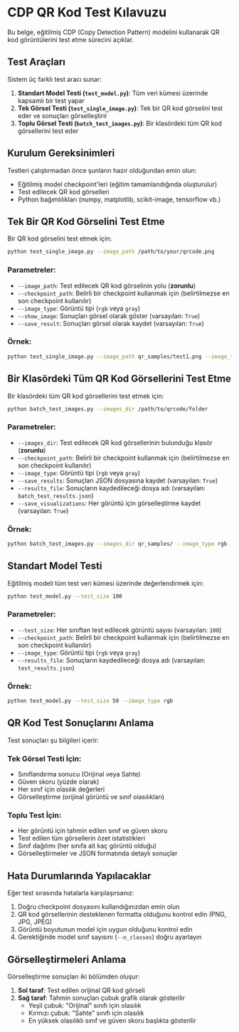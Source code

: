 # CDP QR Kod Test Kılavuzu

Bu belge, eğitilmiş CDP (Copy Detection Pattern) modelini kullanarak QR kod görüntülerini test etme sürecini açıklar.

## Test Araçları

Sistem üç farklı test aracı sunar:

1. **Standart Model Testi (`test_model.py`)**: Tüm veri kümesi üzerinde kapsamlı bir test yapar
2. **Tek Görsel Testi (`test_single_image.py`)**: Tek bir QR kod görselini test eder ve sonuçları görselleştirir
3. **Toplu Görsel Testi (`batch_test_images.py`)**: Bir klasördeki tüm QR kod görsellerini test eder

## Kurulum Gereksinimleri

Testleri çalıştırmadan önce şunların hazır olduğundan emin olun:

- Eğitilmiş model checkpoint'leri (eğitim tamamlandığında oluşturulur)
- Test edilecek QR kod görselleri
- Python bağımlılıkları (numpy, matplotlib, scikit-image, tensorflow vb.)

## Tek Bir QR Kod Görselini Test Etme

Bir QR kod görselini test etmek için:

```bash
python test_single_image.py --image_path /path/to/your/qrcode.png
```

### Parametreler:

- `--image_path`: Test edilecek QR kod görselinin yolu (**zorunlu**)
- `--checkpoint_path`: Belirli bir checkpoint kullanmak için (belirtilmezse en son checkpoint kullanılır)
- `--image_type`: Görüntü tipi (`rgb` veya `gray`)
- `--show_image`: Sonuçları görsel olarak göster (varsayılan: `True`)
- `--save_result`: Sonuçları görsel olarak kaydet (varsayılan: `True`)

### Örnek:

```bash
python test_single_image.py --image_path qr_samples/test1.png --image_type rgb
```

## Bir Klasördeki Tüm QR Kod Görsellerini Test Etme

Bir klasördeki tüm QR kod görsellerini test etmek için:

```bash
python batch_test_images.py --images_dir /path/to/qrcode/folder
```

### Parametreler:

- `--images_dir`: Test edilecek QR kod görsellerinin bulunduğu klasör (**zorunlu**)
- `--checkpoint_path`: Belirli bir checkpoint kullanmak için (belirtilmezse en son checkpoint kullanılır)
- `--image_type`: Görüntü tipi (`rgb` veya `gray`)
- `--save_results`: Sonuçları JSON dosyasına kaydet (varsayılan: `True`)
- `--results_file`: Sonuçların kaydedileceği dosya adı (varsayılan: `batch_test_results.json`)
- `--save_visualizations`: Her görüntü için görselleştirme kaydet (varsayılan: `True`)

### Örnek:

```bash
python batch_test_images.py --images_dir qr_samples/ --image_type rgb
```

## Standart Model Testi

Eğitilmiş modeli tüm test veri kümesi üzerinde değerlendirmek için:

```bash
python test_model.py --test_size 100
```

### Parametreler:

- `--test_size`: Her sınıftan test edilecek görüntü sayısı (varsayılan: `100`)
- `--checkpoint_path`: Belirli bir checkpoint kullanmak için (belirtilmezse en son checkpoint kullanılır)
- `--image_type`: Görüntü tipi (`rgb` veya `gray`)
- `--results_file`: Sonuçların kaydedileceği dosya adı (varsayılan: `test_results.json`)

### Örnek:

```bash
python test_model.py --test_size 50 --image_type rgb
```

## QR Kod Test Sonuçlarını Anlama

Test sonuçları şu bilgileri içerir:

### Tek Görsel Testi İçin:

- Sınıflandırma sonucu (Orijinal veya Sahte)
- Güven skoru (yüzde olarak)
- Her sınıf için olasılık değerleri
- Görselleştirme (orijinal görüntü ve sınıf olasılıkları)

### Toplu Test İçin:

- Her görüntü için tahmin edilen sınıf ve güven skoru
- Test edilen tüm görsellerin özet istatistikleri
- Sınıf dağılımı (her sınıfa ait kaç görüntü olduğu)
- Görselleştirmeler ve JSON formatında detaylı sonuçlar

## Hata Durumlarında Yapılacaklar

Eğer test sırasında hatalarla karşılaşırsanız:

1. Doğru checkpoint dosyasını kullandığınızdan emin olun
2. QR kod görsellerinin desteklenen formatta olduğunu kontrol edin (PNG, JPG, JPEG)
3. Görüntü boyutunun model için uygun olduğunu kontrol edin
4. Gerektiğinde model sınıf sayısını (`--n_classes`) doğru ayarlayın

## Görselleştirmeleri Anlama

Görselleştirme sonuçları iki bölümden oluşur:

1. **Sol taraf**: Test edilen orijinal QR kod görseli
2. **Sağ taraf**: Tahmin sonuçları çubuk grafik olarak gösterilir
   - Yeşil çubuk: "Orijinal" sınıfı için olasılık
   - Kırmızı çubuk: "Sahte" sınıfı için olasılık
   - En yüksek olasılıklı sınıf ve güven skoru başlıkta gösterilir 